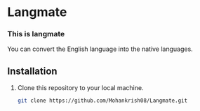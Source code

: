 # Langmate


### This is langmate

You can convert the English language into the native languages.

## Installation
1. Clone this repository to your local machine.
   ```bash
   git clone https://github.com/Mohankrish08/Langmate.git